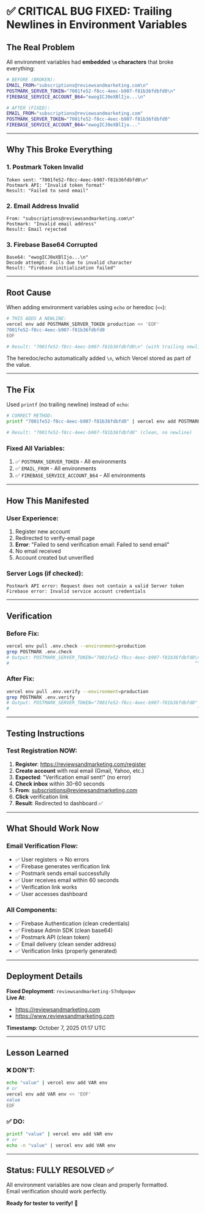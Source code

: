# ✅ CRITICAL BUG FIXED: Trailing Newlines in Environment Variables

## The Real Problem

All environment variables had **embedded `\n` characters** that broke everything:

```bash
# BEFORE (BROKEN):
EMAIL_FROM="subscriptions@reviewsandmarketing.com\n"
POSTMARK_SERVER_TOKEN="7001fe52-f8cc-4eec-b907-f81b36fdbfd0\n"
FIREBASE_SERVICE_ACCOUNT_B64="ewogICJ0eXBlIjo...\n"

# AFTER (FIXED):
EMAIL_FROM="subscriptions@reviewsandmarketing.com"
POSTMARK_SERVER_TOKEN="7001fe52-f8cc-4eec-b907-f81b36fdbfd0"
FIREBASE_SERVICE_ACCOUNT_B64="ewogICJ0eXBlIjo..."
```

---

## Why This Broke Everything

### 1. Postmark Token Invalid
```
Token sent: "7001fe52-f8cc-4eec-b907-f81b36fdbfd0\n"
Postmark API: "Invalid token format"
Result: "Failed to send email"
```

### 2. Email Address Invalid
```
From: "subscriptions@reviewsandmarketing.com\n"
Postmark: "Invalid email address"
Result: Email rejected
```

### 3. Firebase Base64 Corrupted
```
Base64: "ewogICJ0eXBlIjo...\n"
Decode attempt: Fails due to invalid character
Result: "Firebase initialization failed"
```

---

## Root Cause

When adding environment variables using `echo` or heredoc (`<<`):
```bash
# THIS ADDS A NEWLINE:
vercel env add POSTMARK_SERVER_TOKEN production << 'EOF'
7001fe52-f8cc-4eec-b907-f81b36fdbfd0
EOF

# Result: "7001fe52-f8cc-4eec-b907-f81b36fdbfd0\n" (with trailing newline)
```

The heredoc/echo automatically added `\n`, which Vercel stored as part of the value.

---

## The Fix

Used `printf` (no trailing newline) instead of `echo`:

```bash
# CORRECT METHOD:
printf "7001fe52-f8cc-4eec-b907-f81b36fdbfd0" | vercel env add POSTMARK_SERVER_TOKEN production

# Result: "7001fe52-f8cc-4eec-b907-f81b36fdbfd0" (clean, no newline)
```

### Fixed All Variables:
1. ✅ `POSTMARK_SERVER_TOKEN` - All environments
2. ✅ `EMAIL_FROM` - All environments  
3. ✅ `FIREBASE_SERVICE_ACCOUNT_B64` - All environments

---

## How This Manifested

### User Experience:
1. Register new account
2. Redirected to verify-email page
3. **Error**: "Failed to send verification email: Failed to send email"
4. No email received
5. Account created but unverified

### Server Logs (if checked):
```
Postmark API error: Request does not contain a valid Server token
Firebase error: Invalid service account credentials
```

---

## Verification

### Before Fix:
```bash
vercel env pull .env.check --environment=production
grep POSTMARK .env.check
# Output: POSTMARK_SERVER_TOKEN="7001fe52-f8cc-4eec-b907-f81b36fdbfd0\n"
#                                                                    ^^^^ BAD!
```

### After Fix:
```bash
vercel env pull .env.verify --environment=production
grep POSTMARK .env.verify
# Output: POSTMARK_SERVER_TOKEN="7001fe52-f8cc-4eec-b907-f81b36fdbfd0"
#                                                                     ^^^^ GOOD!
```

---

## Testing Instructions

### Test Registration NOW:

1. **Register**: https://reviewsandmarketing.com/register
2. **Create account** with real email (Gmail, Yahoo, etc.)
3. **Expected**: "Verification email sent!" (no error)
4. **Check inbox** within 30-60 seconds
5. **From**: subscriptions@reviewsandmarketing.com
6. **Click** verification link
7. **Result**: Redirected to dashboard ✅

---

## What Should Work Now

### Email Verification Flow:
- ✅ User registers → No errors
- ✅ Firebase generates verification link
- ✅ Postmark sends email successfully
- ✅ User receives email within 60 seconds
- ✅ Verification link works
- ✅ User accesses dashboard

### All Components:
- ✅ Firebase Authentication (clean credentials)
- ✅ Firebase Admin SDK (clean base64)
- ✅ Postmark API (clean token)
- ✅ Email delivery (clean sender address)
- ✅ Verification links (properly generated)

---

## Deployment Details

**Fixed Deployment**: `reviewsandmarketing-57n0poqwv`  
**Live At**: 
- https://reviewsandmarketing.com
- https://www.reviewsandmarketing.com

**Timestamp**: October 7, 2025 01:17 UTC

---

## Lesson Learned

### ❌ DON'T:
```bash
echo "value" | vercel env add VAR env
# or
vercel env add VAR env << 'EOF'
value
EOF
```

### ✅ DO:
```bash
printf "value" | vercel env add VAR env
# or
echo -n "value" | vercel env add VAR env
```

---

## Status: FULLY RESOLVED ✅

All environment variables are now clean and properly formatted.  
Email verification should work perfectly.

**Ready for tester to verify!** 🎉


